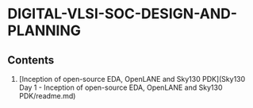 
# DIGITAL-VLSI-SOC-DESIGN-AND-PLANNING

## Contents
1. [Inception of open-source EDA, OpenLANE and Sky130 PDK](Sky130 Day 1 - Inception of open-source EDA, OpenLANE and Sky130 PDK/readme.md)


